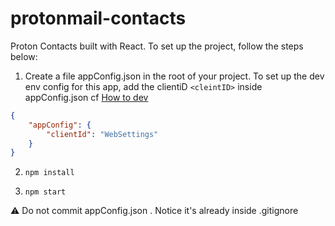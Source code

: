 # protonmail-contacts

Proton Contacts built with React. To set up the project, follow the steps below:



1. Create a file appConfig.json in the root of your project. To set up the dev env config for this app, add the clientiD `<cleintID>` inside appConfig.json cf [How to dev](https://github.com/ProtonMail/proton-pack#dev-env)

```json
{
    "appConfig": {
        "clientId": "WebSettings"
    }
}

```

2. `npm install`

3. `npm start`

:warning: Do not commit appConfig.json . Notice it's already inside .gitignore